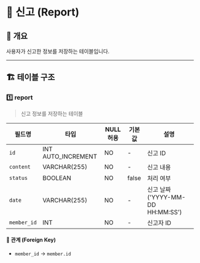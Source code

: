 # 📂 신고 (Report)

## 📖 개요
사용자가 신고한 정보를 저장하는 테이블입니다.

---

## 🏗️ 테이블 구조

### 1️⃣ report
> 신고 정보를 저장하는 테이블

| 필드명         | 타입             | NULL 허용 | 기본값 | 설명 |
|-------------|-----------------|----------|--------|------|
| `id`        | INT AUTO_INCREMENT | NO       | -      | 신고 ID |
| `content`   | VARCHAR(255)    | NO       | -      | 신고 내용 |
| `status`    | BOOLEAN         | NO       | false  | 처리 여부 |
| `date`      | VARCHAR(255)    | NO       | -      | 신고 날짜 ('YYYY-MM-DD HH:MM:SS') |
| `member_id` | INT             | NO       | -      | 신고자 ID |

#### 🔗 관계 (Foreign Key)
- `member_id` → `member.id`
